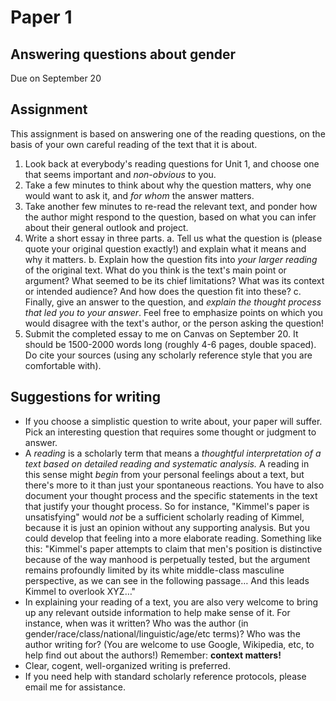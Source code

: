 # Paper 1

## Answering questions about gender

Due on September 20

## Assignment

This assignment is based on answering one of the reading questions, on the basis of your own careful reading of the text that it is about.

1. Look back at everybody's reading questions for Unit 1, and choose one that seems important and *non-obvious* to you.
2. Take a few minutes to think about why the question matters, why one would want to ask it, and *for whom* the answer matters.
3. Take another few minutes to re-read the relevant text, and ponder how the author might respond to the question, based on what you can infer about their general outlook and project.
4. Write a short essay in three parts.
    a. Tell us what the question is (please quote your original question exactly!) and explain what it means and why it matters.
    b. Explain how the question fits into *your larger reading* of the original text. What do you think is the text's main point or argument? What seemed to be its chief limitations? What was its context or intended audience? And how does the question fit into these?
    c. Finally, give an answer to the question, and *explain the thought process that led you to your answer*. Feel free to emphasize points on which you would disagree with the text's author, or the person asking the question!
5. Submit the completed essay to me on Canvas on September 20. It should be 1500-2000 words long (roughly 4-6 pages, double spaced). Do cite your sources (using any scholarly reference style that you are comfortable with).

## Suggestions for writing

- If you choose a simplistic question to write about, your paper will suffer. Pick an interesting question that requires some thought or judgment to answer.
- A *reading* is a scholarly term that means a *thoughtful interpretation of a text based on detailed reading and systematic analysis.* A reading in this sense might *begin* from your personal feelings about a text, but there's more to it than just your spontaneous reactions. You have to also document your thought process and the specific statements in the text that justify your thought process. So for instance, "Kimmel's paper is unsatisfying" would *not* be a sufficient scholarly reading of Kimmel, because it is just an opinion without any supporting analysis. But you could develop that feeling into a more elaborate reading. Something like this: "Kimmel's paper attempts to claim that men's position is distinctive because of the way manhood is perpetually tested, but the argument remains profoundly limited by its white middle-class masculine perspective, as we can see in the following passage… And this leads Kimmel to overlook XYZ…"
- In explaining your reading of a text, you are also very welcome to bring up any relevant outside information to help make sense of it. For instance, when was it written? Who was the author (in gender/race/class/national/linguistic/age/etc terms)? Who was the author writing for? (You are welcome to use Google, Wikipedia, etc, to help find out about the authors!) Remember: **context matters!**
- Clear, cogent, well-organized writing is preferred.
- If you need help with standard scholarly reference protocols, please email me for assistance.
